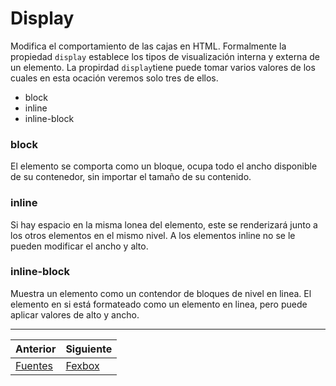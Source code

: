 # Display
Modifica el comportamiento de las cajas en HTML. Formalmente la propiedad `display` establece los tipos de visualización interna y externa de un elemento.
La propirdad `display`tiene puede tomar varios valores de los cuales en esta ocación veremos solo tres de ellos.
*  block
* inline
* inline-block

### block
El elemento se comporta como un  bloque, ocupa todo el ancho disponible de su contenedor, sin importar el tamaño de su contenido.

### inline
Si hay espacio en la misma lonea del elemento, este se renderizará junto a los otros elementos en el mismo nivel. A los elementos inline no se le pueden modificar el ancho y alto.

### inline-block
Muestra un elemento como un contendor de bloques de nivel en linea. El elemento en si está formateado como un elemento en linea, pero puede aplicar valores de alto y ancho.

***
| Anterior                   | Siguiente                     |
|----------------------------|-------------------------------|
| [Fuentes](/fuentes/) | [Fexbox](/flexbox/)|